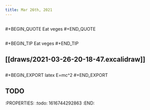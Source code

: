 ```yaml
---
title: Mar 26th, 2021
---
```


##
#+BEGIN_QUOTE
Eat veges
#+END_QUOTE
##
##
#+BEGIN_TIP
Eat veges
#+END_TIP
## [[draws/2021-03-26-20-18-47.excalidraw]]
##
#+BEGIN_EXPORT latex
E=mc^2
#+END_EXPORT
## TODO 
:PROPERTIES:
:todo: 1616744292863
:END:
